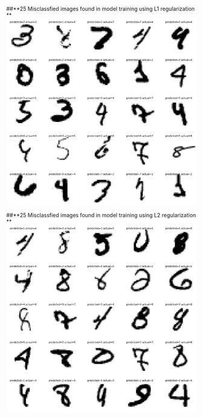 ##**25 Misclassfied images found in model training using L1 regularization **
![](https://github.com/GadirajuSanjayvarma/EVA4/blob/master/S6/Images/Misclassified%20in%20L1.png)

##**25 Misclassfied images found in model training using L2 regularization **
![](https://github.com/GadirajuSanjayvarma/EVA4/blob/master/S6/Images/Misclassified%20in%20L2.png)
